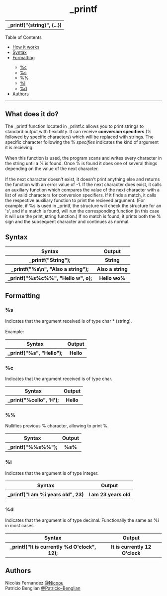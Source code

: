 <h1><div align="center">_printf</div></h1>

<div align="center">
<table>
<tr><th>
_printf("{string}", {...})
</th></tr>
</table>
</div>

<div id="toc_container">
<p class="toc_title">Table of Contents</p>
<ul class="toc_list">
<li><a href="#-what-does-it-do">How it works</a></li>
<li><a href="#-syntax-">Syntax</a></li>
<li><a href="#-formatting">Formatting</a></li>
<ul>
	<li><a href="#s">%c</a></li>
	<li><a href="#c">%s</a></li>
 	<li><a href="#c">%%</a></li>
	<li><a href="#i">%i</a></li>
	<li><a href="#d">%d</a></li>
</ul>
<li><a href="#authors">Authors</a></li>
</div>
	
<hr/>
	
<h2><a id="#Content1"> What does it do?</h2>
<p>	
	The _printf function located in _printf.c allows you to print strings to standard output with flexibility. It can receive <b>conversion specifiers</b> (% followed by specific characters) which will be replaced with strings. The specific character following the % <i>specifies</i> indicates the kind of argument it is recieving. 
	<br><br>
	When this function is used, the program scans and writes every character in the string until a % is found. Once % is found it does one of several things depending on the value of the next character.
	<br><br>
	If the next character doesn't exist, it doesn't print anything else and returns the function with an error value of -1. If the next character does exist, it calls an auxiliary function which compares the value of the next character with a list of valid characters for conversion specifiers. If it finds a match, it calls the respective auxiliary function to print the recieved argument. (For example, if %s is used in _printf, the structure will check the structure for an 's', and if a match is found, will run the corresponding function (in this case it will use the print_<b>s</b>tring function.) If no match is found, it prints both the % sign and the subsequent character and continues as normal.
	<h2><a id="#syntax"> Syntax </h2>
<div align="center">
<table>
 <tr>
         <th>Syntax</th>
         <th>Output</th>
 </tr>
 <tr>
 </tr>
 <tr>
    <th>_printf("String");</th>
    <th>String</th>
</tr>
<tr>
    <th>_printf("%s\n", "Also a string");</th>
    <th>Also a string</th>
</tr>
<tr>
    <th>_printf("%s%c%%", "Hello w", o);</th>
    <th>Hello wo%</th>
  </tr>
</table>
	
</div>

<h2><a id="#Content2"> Formatting</h2>
<h3>%s</h3>
	<p> 
                Indicates that the argument received is of type char * (string).
		<br><br>
		Example:
        </p>
	<div align="left"><table><tr><th>
					Syntax
				</th>
				<th>
					Output
				</th></tr>
			<tr><th>
				_printf("%s", "Hello");
			</th>
			<th>
				Hello
			</th></tr></table></div>
	<h3>%c</h3>
	<p> 
		Indicates that the argument received is of type char.
        </p>
	<div align="left">
		<table>
			<tr><th>
					Syntax
				</th>
				<th>
					Output
				</th>
			</tr>
			<tr><th>
				_print("%cello", 'H');
			</th>
			<th>
				Hello
			</th></tr></table></div>
	<h3>%%</h3>
	<p> 
		Nullifies previous % character, allowing to print %.
	</p>
	<div align="left"><table><tr><th>
					Syntax
				</th>
				<th>
					Output
				</th></tr>
			<tr><th>
				_printf("%%s%%");
			</th>
			<th>
				%s%
			</th></tr></table></div>
	<h3>%i</h3>
	<p> 
		Indicates that the argument is of type integer.
	</p>
	<div align="left">
		<table><tr><th>
					Syntax
				</th>
				<th>
					Output
				</th></tr>
			<tr><th>
				_printf("I am %i years old", 23)
			</th>
			<th>
				I am 23 years old
			</th></tr></table></div>
	<h3>%d</h3>
	<p> 
		Indicates that the argument is of type decimal. Functionally the same as %i in most cases.
	</p>
	<div align="left">
		<table><tr><th>
					Syntax
				</th>
				<th>
					Output
				</th></tr>
			<tr><th>
				_printf("It is currently %d O'clock", 12);
			</th>
			<th>
				It is currently 12 O'clock
			</th></tr></table></div>
<h2>Authors</h2><p>
		Nicolás Fernandez
		<a href="https://github.com/Nicoou">
			@Nicoou
		</a>
		<br>
		Patricio Benglian
		<a href="https://github.com/Patricio-Benglian">
			@Patricio-Benglian
		</a></p>
